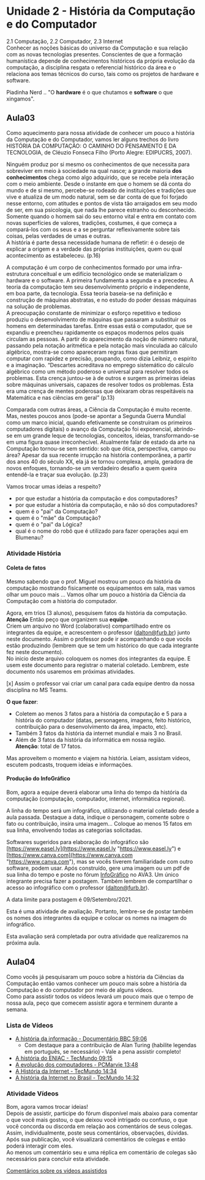 # Unidade 2 - História da Computação e do Computador

2.1 Computação, 2.2 Computador, 2.3 Internet  
Conhecer as noções básicas do universo da Computação e sua relação com as novas tecnologias presentes. Conscientes de que a formação humanística depende de conhecimentos históricos da própria evolução da computação, a disciplina resgata o referencial histórico da área e o relaciona aos temas técnicos do curso, tais como os projetos de hardware e software.  

Piadinha Nerd .. "O **hardware** é o que chutamos e **software** o que xingamos".  

## Aula03

Como aquecimento para nossa atividade de conhecer um pouco a história da Computação e do Computador, vamos ler alguns trechos do livro HISTÓRIA DA COMPUTAÇÃO: O CAMINHO DO PENSAMENTO E DA TECNOLOGIA, de Cléuzio Fonseca Filho (Porto Alegre: EDIPUCRS, 2007).  

Ninguém produz por si mesmo os conhecimentos de que necessita para sobreviver em meio à sociedade na qual nasce; a grande maioria **dos conhecimentos** chega como algo adquirido, que se recebe pela interação com o meio ambiente. Desde o instante em que o homem se dá conta do mundo e de si mesmo, percebe-se rodeado de  instituições e tradições que vive e atualiza de um modo natural, sem se dar conta de que foi forjado nesse entorno, com atitudes e pontos de vista tão arraigados em seu modo de ser, em sua psicologia, que nada lhe parece estranho ou desconhecido. Somente quando o homem sai do seu entorno vital e entra em contato com novas superfícies de valores, tradições, costumes, é que começa a compará-los com os seus e a se perguntar reflexivamente sobre tais coisas, pelas verdades de umas e outras.  
A história é parte dessa necessidade humana de refletir: é o desejo de explicar a origem e a verdade das próprias instituições, quem ou qual acontecimento as estabeleceu. (p.16)  

A computação é um corpo de conhecimentos formado por uma infra-estrutura conceitual e um edifício tecnológico onde se materializam o hardware e o software. A primeira fundamenta a segunda e a precedeu. A teoria da computação tem seu desenvolvimento próprio e independente, em boa parte, da tecnologia. Essa teoria baseia-se na definição e construção de máquinas abstratas, e no estudo do poder dessas máquinas na solução de problemas.  
A preocupação constante de minimizar o esforço repetitivo e tedioso produziu o desenvolvimento de máquinas que passaram a substituir os homens em determinadas tarefas. Entre essas está o computador, que se expandiu e preencheu rapidamente os espaços modernos pelos quais circulam as pessoas. A partir do aparecimento da noção de número natural, passando pela notação aritmética e pela notação mais vinculada ao cálculo algébrico, mostra-se como apareceram regras fixas que permitiram computar com rapidez e precisão, poupando, como dizia Leibniz, o espírito e a imaginação. “Descartes acreditava no emprego sistemático do cálculo algébrico como um método poderoso e universal para resolver todos os problemas. Esta crença juntou-se à de outros e surgem as primeiras ideias sobre máquinas universais, capazes de resolver todos os problemas. Esta era uma crença de mentes poderosas que deixaram obras respeitáveis na Matemática e nas ciências em geral” (p.13)  

Comparada com outras áreas, a Ciência da Computação é muito recente. Mas, nestes poucos anos (pode-se apontar a Segunda Guerra Mundial como um marco inicial, quando efetivamente se construíram os primeiros computadores digitais) o avanço da Computação foi exponencial, abrindo-se em um grande leque de tecnologias, conceitos, ideias, transformando-se em uma figura quase irreconhecível. Atualmente falar de estado da arte na Computação tornou-se sem sentido: sob que ótica, perspectiva, campo ou área? Apesar da sua recente irrupção na história contemporânea, a partir dos anos 40 do século XX, ela já se tornou complexa, ampla, geradora de novos enfoques, tornando-se um verdadeiro desafio a quem queira entendê-la e traçar sua evolução. (p.23)  

Vamos trocar umas ideias a respeito?  

- por que estudar a história da computação e dos computadores? <!-- Para não repetir os mesmos erros passados. Podem até passar por erros novos, mas não passar pelos os mesmos. -->  
- por que estudar a história da computação, e não só dos computadores? <!-- A ciência vem antes do computador ... -->  
- quem é o "pai" da Computação? <!-- Alan Turing -->
- quem é o "mãe" da Computação? <!-- Ada Lovelace -->
- quem é o "pai" da Lógica? <!-- Aristóteles -->
- qual é o nome do robô que é utilizado para fazer operações aqui em Blumenau? <!--   Da Vince - O "nosso, em Blumenau" é controlado por um médico. Mas tem uma versão que fez um tipo de cirurgia totalmente autônomo -->  

### Atividade História

#### Coleta de fatos

Mesmo sabendo que o prof. Miguel mostrou um pouco da história da computação mostrando fisicamente os equipamentos em sala, mas vamos olhar um pouco mais ... Vamos olhar um pouco a história da Ciência da Computação com a história do computador.  

Agora, em trios (3 alunos), pesquisem fatos da história da computação.  
**Atenção** Então peço que organizem sua **equipe**.  
Criem um arquivo no Word (colaborativo) compartilhado entre os integrantes da equipe, e acrescentem o professor (dalton@furb.br) junto neste documento. Assim o professor pode ir acompanhando o que vocês estão produzindo (lembrem que se tem um histórico do que cada integrante fez neste documento).  
No inicio deste arquivo coloquem os nomes dos integrantes da equipe. E usem este documento para registrar o material coletado.  Lembrem, este documento nós usaremos em próximas atividades.  

[x] Assim o professor vai criar um canal para cada equipe dentro da nossa disciplina no MS Teams.  

**O que fazer**:

- Coletem ao menos 3 fatos para a história da computação e 5 para a história do computador (datas, personagens, imagens, feito histórico, contribuição para o desenvolvimento da área, impacto, etc).  
- Também 3 fatos da história da internet mundial e mais 3 no Brasil.  
- Além de 3 fatos da história da informática em nossa região.  
**Atenção**: total de 17 fatos.  

Mas aproveitem o momento e viajem na história. Leiam, assistam vídeos, escutem podcasts, troquem ideias e informações.  

<!-- [x]TODO:INICIO atualizar: deixar comentada está segunda parte do enunciado do trabalho, para eles primero pesquisarem os fatos acima e depois criarem a linha do tempo -->
#### Produção do InfoGráfico

Bom, agora a equipe deverá elaborar uma linha do tempo da história da computação (computação, computador, internet, informática regional).  

A linha do tempo será um infográfico, utilizando o material coletado desde a aula passada. Destaque a data, indique o personagem, comente sobre o fato ou contribuição, insira uma imagem... Coloque ao menos 15 fatos em sua linha, envolvendo todas as categorias solicitadas.  

Softwares sugeridos para elaboração do infográfico são [https://www.easel.ly](https://www.easel.ly "https://www.easel.ly") e [https://www.canva.com](https://www.canva.com "https://www.canva.com"), mas se vocês tiverem familiaridade com outro software, podem usar. Após construído, gere uma imagem ou um pdf de sua linha do tempo e poste no fórum [InfoGráfico](https://ava3.furb.br/mod/forum/view.php?id=513741 "InfoGráfico") no AVA3. Um único integrante precisa fazer a postagem. Também lembrem de compartilhar o acesso ao infográfico com o professor (dalton@furb.br).  

A data limite para postagem é 09/Setembro/2021.  

Esta é uma atividade de avaliação. Portanto, lembre-se de postar também os nomes dos integrantes da equipe e colocar os nomes na imagem do infográfico.  

Esta avaliação será completada por outra atividade que realizaremos na próxima aula.

<!-- 
Unidade 2: atividade
    Segue o link do enunciado da atividade: https://github.com/dalton-reis/disciplinaICNot/tree/main/Unidade2#atividade

O que deve ser feito até a próxima aula:
 - vocês criarem a equipe, compartilhar o documento entre os integrantes da equipe e com o professor;
 - dividirem qual fato histórico (dos 17 fatos) fica para qual aluno;
 - buscarem material sobre o seu fato escolhido.

E na próxima aula (sexta quem vem), faremos:
 - das 20:20~21:10 para vocês mostrarem para os integrantes da equipe o material pesquisado, e organizarem no documento;
 - das 21:10~22:00  cada equipe começa a montar o seu infográfico do material pesquisado.  

Bom final de semana.
-->

## Aula04

Como vocês já pesquisaram um pouco sobre a história da Ciências da Computação então vamos conhecer um pouco mais sobre a história da Computação e do computador por meio de alguns vídeos.  
Como para assistir todos os vídeos levará um pouco mais que o tempo de nossa aula, peço que comecem assistir agora e terminem durante a semana.  

### Lista de Vídeos

- [A história da informação - Documentário BBC 59:06](<https://www.youtube.com/watch?v=ppNCQ5cC5uA&feature=youtu.be> "A história da informação - Documentário BBC")  
  - Com destaque para a contribuição de Alan Turing (habilite legendas em português, se necessário) - Vale a pena assistir completo!  
- [A história do ENIAC - TecMundo 09:15](<https://www.youtube.com/watch?v=dy0wpDfnpzo> "A história do ENIAC - TecMundo")  
- [A evolução dos computadores - PCMarvie 13:48](<https://www.youtube.com/watch?v=mFdUqqwzbVs> "[A evolução dos computadores - PCMarvie")  
- [A História da Internet - TecMundo 14:34](<https://www.youtube.com/watch?v=pKxWPo73pX0> "A História da Internet - TecMundo")  
- [A história da Internet no Brasil - TecMundo 14:32](<https://www.youtube.com/watch?v=k_inQhpKprg> "A história da Internet no Brasil - TecMundo")  

### Atividade Vídeos

Bom, agora vamos trocar ideias!  
Depois de assistir, participe do fórum disponível mais abaixo para comentar o que você mais gostou, o que deixou você intrigado ou confuso, o que você concorda ou discorda em relação aos comentários de seus colegas.  
Assim, individualmente, poste seus comentários, observações, dúvidas. Após sua publicação, você visualizará comentários de colegas e então poderá interagir com eles.  
Ao menos um comentário seu e uma réplica em comentário de colegas são necessários para concluir esta atividade.  

[Comentários sobre os vídeos assistidos](<https://ava3.furb.br/mod/forum/view.php?id=492037> "Comentários sobre os vídeos assistidos")  
